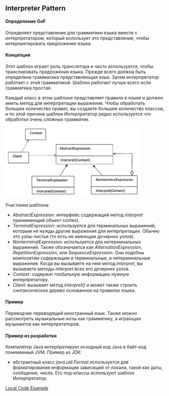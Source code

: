 ## Interpreter Pattern

#### Определение GoF
Определяет представление для грамматики языка вместе с интерпретатором, который использует
это представление, чтобы интерпретировать предложение языка.

#### Концепция
Этот шаблон играет роль транслятора и часто используется, чтобы транслировать предложения языка.
Прежде всего должна быть определена грамматика представляющая язык. Затем интерпретатор работает
с этой грамматикой. Шаблон работает лучше всего если грамматика простая.

Каждый класс в этом шаблоне представляет правила в языке и должен иметь метод для интерпретации
выражения. Чтобы обработать большее количество правил, вы создаете большее количество 
классов, и по этой причине шаблон Интерпретатор редко используется что обработки очень
сложных грамматик.

![Structure of a typical Interpreter Pattern](images/c25interpreter.png)

Участники шаблона:
* _AbstractExpression_: интерфейс содержащий метод _interpret_ принимающий объект context.
* _TerminalExpression_: используется для терминальных выражений, которым не нужды другие
выражения для интерпретации. Обычно это узлы-листья (то есть не имеющие дочерних узлов).
* _NonterminalExpression_: используется для нетерминальных выражений. Также обозначается как
_AlternationExpression_, _RepetitionExpression_, или _SequenceExpression_. Они подобны композитам
содержащим и терминальные, и нетерминальные выражения. Когда вы вызываете на нем метод
_interpret_, вы вызываете методы _interpret_ всех его дочерних узлов.
* _Context_: содержит глобальную информацию нужную интерпретатору.
* _Client_: вызывает метод _interpret()_ и может также строить синтаксическое дерево основанное
на правилах языка.

#### Пример
Переводчик переводящий иностранный язык. Также можно рассмотреть музыкальные ноты как грамматику,
а играющих музыкантов как интерпретаторов.

#### Пример из разработки
Компилятор Java интерпретирует исходный код Java в байт-код понимаемый JVM.
Пример из JDK:
* абстрактный класс _java.util.Format_ используется для форматирования информации зависящей
от локали, такой как даты, сообщения, числа. Его под-классы используют шаблон Интерпретатор.

[Local Code Example](../src/main/java/learn/dp/jdpexamples/c25interpreter)
